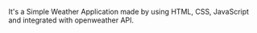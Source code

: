 It's a Simple Weather Application made by using HTML, CSS, JavaScript and integrated with openweather API.